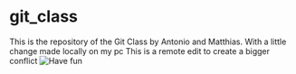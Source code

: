 # git_class
This is the repository of the Git Class by Antonio and Matthias.
With a little change made locally on my pc 
This is a remote edit to create a bigger conflict
![Have fun](http://combiboilersleeds.com/images/have-fun/have-fun-1.jpg)
